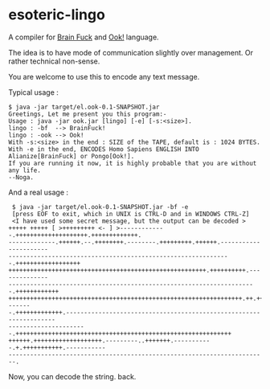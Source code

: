 # esoteric-lingo
A compiler for  [Brain Fuck](http://en.wikipedia.org/wiki/Brainfuck) and [Ook!](http://en.wikipedia.org/wiki/User:The_wub/Ook!)
language.

The idea is to have mode of communication slightly over management.
Or rather technical non-sense.

You are welcome to use this to encode any text message.

Typical usage : 

    $ java -jar target/el.ook-0.1-SNAPSHOT.jar 
    Greetings, Let me present you this program:- 
    Usage : java -jar ook.jar [lingo] [-e] [-s:<size>].
    lingo : -bf  --> BrainFuck! 
    lingo : -ook --> Ook! 
    With -s:<size> in the end : SIZE of the TAPE, default is : 1024 BYTES.
    With -e in the end, ENCODES Homo Sapiens ENGLISH INTO Alianize[BrainFuck] or Pongo[Ook!].
    If you are running it now, it is highly probable that you are without any life.
    --Noga.


And a real usage : 

     $ java -jar target/el.ook-0.1-SNAPSHOT.jar -bf -e 
     [press EOF to exit, which in UNIX is CTRL-D and in WINDOWS CTRL-Z]
     <I have used some secret message, but the output can be decoded >
    +++++ +++++ [ >+++++++++ <- ] >-------------.++++++++++++++++++++.+++++++++++++.
    -------------.++++++.--.++++++++.--------.+++++++++.++++++.----------------------
    --------------------------------------------------------------.++++++++++++++++++
    +++++++++++++++++++++++++++++++++++++++++++++++++++++++.++++++++++.--------------
    ---------------------------------------------------------------------.++++++++++++
    +++++++++++++++++++++++++++++++++++++++++++++++++++++++++++++++++.++.++++.+.-------
    -.+++++++++++++.-------------------------------------------------------------------
    ----------------------.++++++++++++++++++++++++++++++++++++++++++++++++++++++++++++
    ++++++.+++++++++++++++++++.---------..+++++++.-----------.+.+++++++++++.-----------
    ------------------------------------------------------------------------.
    
    
Now, you can decode the string. back.    
    
